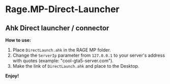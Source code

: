 # Rage.MP-Direct-Launcher
## Ahk Direct launcher / connector

**How to use:**

1. Place `DirectLaunch.ahk` in the RAGE MP folder.
2. Change the `ServerIp` parameter from `127.0.0.1` to your server's address with quotes (example: "cool-gta5-server.com").
3. Make the link of `DirectLaunch.ahk` and place to the Desktop.

**Enjoy!**
